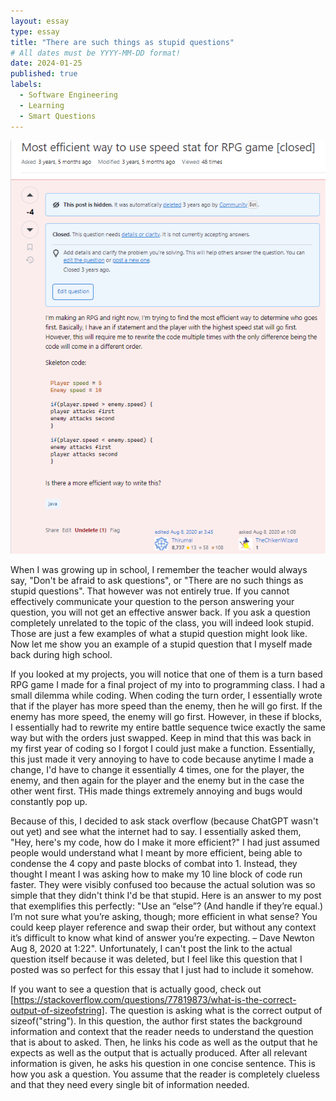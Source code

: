 ```yaml
---
layout: essay
type: essay
title: "There are such things as stupid questions"
# All dates must be YYYY-MM-DD format!
date: 2024-01-25
published: true
labels:
  - Software Engineering
  - Learning
  - Smart Questions
---
```

<img width="1000px" class="rounded float-start pe-4" src="../img/stack_overflow_bad.png">

When I was growing up in school, I remember the teacher would always say, "Don't be afraid to ask questions", or "There are no such things as stupid questions". That however was not entirely true. If you cannot effectively communicate your question to the person answering your question, you will not get an effective answer back. If you ask a question completely unrelated to the topic of the class, you will indeed look stupid. Those are just a few examples of what a stupid question might look like. Now let me show you an example of a stupid question that I myself made back during high school. 

If you looked at my projects, you will notice that one of them is a turn based RPG game I made for a final project of my into to programming class. I had a small dilemma while coding. When coding the turn order, I essentially wrote that if the player has more speed than the enemy, then he will go first. If the enemy has more speed, the enemy will go first. However, in these if blocks, I essentially had to rewrite my entire battle sequence twice exactly the same way but with the orders just swapped. Keep in mind that this was back in my first year of coding so I forgot I could just make a function. Essentially, this just made it very annoying to have to code because anytime I made a change, I'd have to change it essentially 4 times, one for the player, the enemy, and then again for the player and the enemy but in the case the other went first. THis made things extremely annoying and bugs would constantly pop up.

Because of this, I decided to ask stack overflow (because ChatGPT wasn't out yet) and see what the internet had to say. I essentially asked them, "Hey, here's my code, how do I make it more efficient?" I had just assumed people would understand what I meant by more efficient, being able to condense the 4 copy and paste blocks of combat into 1. Instead, they thought I meant I was asking how to make my 10 line block of code run faster. They were visibly confused too because the actual solution was so simple that they didn't think I'd be that stupid. Here is an answer to my post that exemplifies this perfectly: "Use an “else”? (And handle if they’re equal.) I’m not sure what you’re asking, though; more efficient in what sense? You could keep player reference and swap their order, but without any context it’s difficult to know what kind of answer you’re expecting. – Dave Newton Aug 8, 2020 at 1:22". Unfortunately, I can't post the link to the actual question itself because it was deleted, but I feel like this question that I posted was so perfect for this essay that I just had to include it somehow. 

If you want to see a question that is actually good, check out [https://stackoverflow.com/questions/77819873/what-is-the-correct-output-of-sizeofstring]. The question is asking what is the correct output of sizeof("string"). In this question, the author first states the background information and context that the reader needs to understand the question that is about to asked. Then, he links his code as well as the output that he expects as well as the output that is actually produced. After all relevant information is given, he asks his question in one concise sentence. This is how you ask a question. You assume that the reader is completely clueless and that they need every single bit of information needed. 
